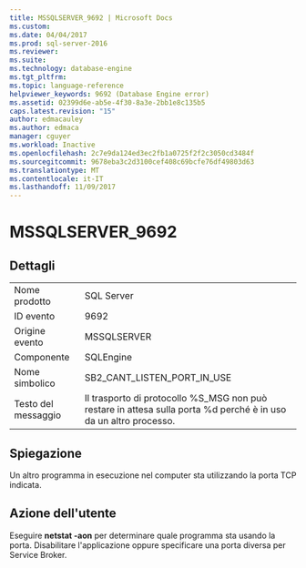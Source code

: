 ```yaml
---
title: MSSQLSERVER_9692 | Microsoft Docs
ms.custom: 
ms.date: 04/04/2017
ms.prod: sql-server-2016
ms.reviewer: 
ms.suite: 
ms.technology: database-engine
ms.tgt_pltfrm: 
ms.topic: language-reference
helpviewer_keywords: 9692 (Database Engine error)
ms.assetid: 02399d6e-ab5e-4f30-8a3e-2bb1e8c135b5
caps.latest.revision: "15"
author: edmacauley
ms.author: edmaca
manager: cguyer
ms.workload: Inactive
ms.openlocfilehash: 2c7e9da124ed3ec2fb1a0725f2f2c3050cd3484f
ms.sourcegitcommit: 9678eba3c2d3100cef408c69bcfe76df49803d63
ms.translationtype: MT
ms.contentlocale: it-IT
ms.lasthandoff: 11/09/2017
---
```

# <a name="mssqlserver9692"></a>MSSQLSERVER_9692
  
## <a name="details"></a>Dettagli  
  
|||  
|-|-|  
|Nome prodotto|SQL Server|  
|ID evento|9692|  
|Origine evento|MSSQLSERVER|  
|Componente|SQLEngine|  
|Nome simbolico|SB2_CANT_LISTEN_PORT_IN_USE|  
|Testo del messaggio|Il trasporto di protocollo %S_MSG non può restare in attesa sulla porta %d perché è in uso da un altro processo.|  
  
## <a name="explanation"></a>Spiegazione  
Un altro programma in esecuzione nel computer sta utilizzando la porta TCP indicata.  
  
## <a name="user-action"></a>Azione dell'utente  
Eseguire **netstat -aon** per determinare quale programma sta usando la porta. Disabilitare l'applicazione oppure specificare una porta diversa per Service Broker.  
  
